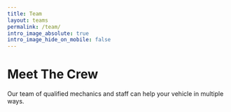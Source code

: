 ```yaml
---
title: Team
layout: teams
permalink: /team/
intro_image_absolute: true
intro_image_hide_on_mobile: false
---
```


# Meet The Crew

Our team of qualified mechanics and staff can help your vehicle in multiple ways. 
